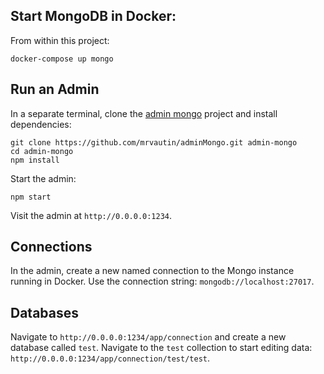 ## Start MongoDB in Docker:

From within this project:

```
docker-compose up mongo
```


## Run an Admin

In a separate terminal, clone the [admin mongo][admin-mongo] project and
install dependencies:

```
git clone https://github.com/mrvautin/adminMongo.git admin-mongo
cd admin-mongo
npm install
```

Start the admin:

```
npm start
```

Visit the admin at `http://0.0.0.0:1234`.


## Connections

In the admin, create a new named connection to the Mongo instance running in
Docker.  Use the connection string:  `mongodb://localhost:27017`.


## Databases

Navigate to `http://0.0.0.0:1234/app/connection` and create a new database
called `test`.  Navigate to the `test` collection to start editing data:
`http://0.0.0.0:1234/app/connection/test/test`.


[admin-mongo]: https://github.com/mrvautin/adminMongo
